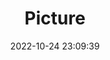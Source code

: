 ---
weight: 1
images:
- /images/edited/171.jpeg
title: Picture
date: 2022-10-24 23:09:39
tags: [luminar neo,work,FE 28-70mm F3.5-5.6 OSS,ILCE-7M3,49.0,horse]
---